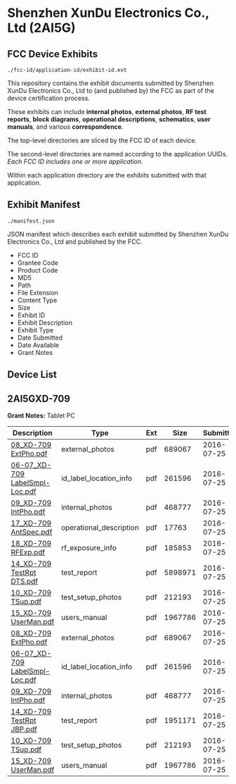 # Shenzhen XunDu Electronics Co., Ltd (2AI5G)
## FCC Device Exhibits

```
./fcc-id/application-id/exhibit-id.ext
```

This repository contains the exhibit documents submitted by Shenzhen XunDu Electronics Co., Ltd to (and published by) the FCC as part of the device certification process.

These exhibits can include **internal photos**, **external photos**, **RF test reports**, **block diagrams**, **operational descriptions**, **schematics**, **user manuals**, and various **correspondence**.

The top-level directories are sliced by the FCC ID of each device.

The second-level directories are named according to the application UUIDs. *Each FCC ID includes one or more application.*

Within each application directory are the exhibits submitted with that application. 

## Exhibit Manifest

```
./manifest.json
```

JSON manifest which describes each exhibit submitted by Shenzhen XunDu Electronics Co., Ltd and published by the FCC.

- FCC ID
- Grantee Code
- Product Code
- MD5
- Path
- File Extension
- Content Type
- Size
- Exhibit ID
- Exhibit Description
- Exhibit Type
- Date Submitted
- Date Available
- Grant Notes

## Device List
## 2AI5GXD-709
**Grant Notes:** Tablet PC

| Description | Type | Ext | Size | Submitted | Available |
| ----------- | ---- | --- | ---- | --------- | --------- |
| [08_XD-709 ExtPho.pdf](2AI5GXD-709/9e886c6831d35dba58df565072e5b0bc/3075448.pdf) | external_photos | pdf | 689067 | 2016-07-25 | 2016-07-25 |
| [06-07_XD-709 LabelSmpl-Loc.pdf](2AI5GXD-709/9e886c6831d35dba58df565072e5b0bc/3075435.pdf) | id_label_location_info | pdf | 261596 | 2016-07-25 | 2016-07-25 |
| [09_XD-709 IntPho.pdf](2AI5GXD-709/9e886c6831d35dba58df565072e5b0bc/3075449.pdf) | internal_photos | pdf | 468777 | 2016-07-25 | 2016-07-25 |
| [17_XD-709 AntSpec.pdf](2AI5GXD-709/9e886c6831d35dba58df565072e5b0bc/3075445.pdf) | operational_description | pdf | 17763 | 2016-07-25 | 2016-07-25 |
| [18_XD-709 RFExp.pdf](2AI5GXD-709/9e886c6831d35dba58df565072e5b0bc/3075446.pdf) | rf_exposure_info | pdf | 185853 | 2016-07-25 | 2016-07-25 |
| [14_XD-709 TestRpt DTS.pdf](2AI5GXD-709/9e886c6831d35dba58df565072e5b0bc/3075442.pdf) | test_report | pdf | 5898971 | 2016-07-25 | 2016-07-25 |
| [10_XD-709 TSup.pdf](2AI5GXD-709/9e886c6831d35dba58df565072e5b0bc/3075438.pdf) | test_setup_photos | pdf | 212193 | 2016-07-25 | 2016-07-25 |
| [15_XD-709 UserMan.pdf](2AI5GXD-709/9e886c6831d35dba58df565072e5b0bc/3075443.pdf) | users_manual | pdf | 1967786 | 2016-07-25 | 2016-07-25 |
| [08_XD-709 ExtPho.pdf](2AI5GXD-709/fee30ec9d630536589dd39401556494f/3075448.pdf) | external_photos | pdf | 689067 | 2016-07-25 | 2016-07-25 |
| [06-07_XD-709 LabelSmpl-Loc.pdf](2AI5GXD-709/fee30ec9d630536589dd39401556494f/3075435.pdf) | id_label_location_info | pdf | 261596 | 2016-07-25 | 2016-07-25 |
| [09_XD-709 IntPho.pdf](2AI5GXD-709/fee30ec9d630536589dd39401556494f/3075449.pdf) | internal_photos | pdf | 468777 | 2016-07-25 | 2016-07-25 |
| [14_XD-709 TestRpt JBP.pdf](2AI5GXD-709/fee30ec9d630536589dd39401556494f/3075454.pdf) | test_report | pdf | 1951171 | 2016-07-25 | 2016-07-25 |
| [10_XD-709 TSup.pdf](2AI5GXD-709/fee30ec9d630536589dd39401556494f/3075438.pdf) | test_setup_photos | pdf | 212193 | 2016-07-25 | 2016-07-25 |
| [15_XD-709 UserMan.pdf](2AI5GXD-709/fee30ec9d630536589dd39401556494f/3075443.pdf) | users_manual | pdf | 1967786 | 2016-07-25 | 2016-07-25 |
